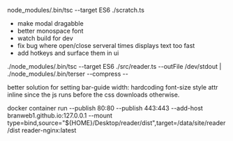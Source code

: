 node_modules/.bin/tsc --target ES6 ./scratch.ts

- make modal dragabble
- better monospace font
- watch build for dev
- fix bug where open/close serveral times displays text too fast
- add hotkeys and surface them in ui

./node_modules/.bin/tsc --target ES6 ./src/reader.ts --outFile /dev/stdout | ./node_modules/.bin/terser --compress --

better solution for setting bar-guide width: hardcoding font-size style attr inline since the js runs before the css downloads otherwise.

docker container run --publish 80:80 --publish 443:443 --add-host branweb1.github.io:127.0.0.1 --mount type=bind,source="${HOME}/Desktop/reader/dist",target=/data/site/reader/dist reader-nginx:latest
